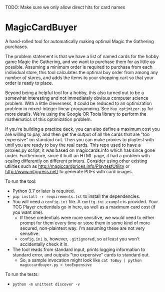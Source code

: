 TODO: Make sure we only allow direct hits for card names

# MagicCardBuyer
A hand-rolled tool for automatically making optimal Magic the Gathering purchases.

The problem statement is that we have a list of named cards for the hobby game Magic the Gathering, and we want to purchase them for as little as possible. Assuming a minimum order is required to purchase from each individual store, this tool calculates the optimal buy order from among any number of stores, and adds the items to your shopping cart so that your order is ready to place.

Beyond being a helpful tool for a hobby, this also turned out to be a somewhat interesting and not immediately obvious computer science problem. With a little cleverness, it could be reduced to an optimization problem in mixed-integer linear programming. See `buy_optimizer.py` for more details. We're using the Google OR Tools library to perform the mathematics of this optimization problem.

If you're building a practice deck, you can also define a maximum cost you are willing to pay, and then get the output of all the cards that are "too expensive" on standard out. Then you can make proxies to playtest with until you are ready to buy the real cards. This repo used to have a proxies.py script; it was based on magiccards.info which has since gone under. Furthermore, since it built an HTML page, it had a problem with scaling differently on different printers. Consider using other existing utilities such as http://magiccardprices.info/PlaytestUtility or http://www.mtgpress.net/ to generate PDFs with card images.

To run the tool:
* Python 3.7 or later is required.
* `pip install -r requirements.txt` to install the dependencies.
* You will need a `config.ini` file. A `config.ini.example` is provided. Your TCG Player credentials go in here, as well as a maximum card cost (if you want one).
  * If these credentials were more sensitive, we would need to either prompt for them every time or store them in some kind of more secured, non-plaintext way. I'm assuming these are not very sensitive.
  * `config.ini` is, however, `.gitignore`d, so at least you won't accidentally check it in.
* The tool reads from standard input, prints logging information to standard error, and outputs "too expensive" cards to standard out.
  * So, a sample invocation might look like `cat ToBuy | python magiccardbuyer.py > tooExpensive`

To run the tests:
* `python -m unittest discover -v`